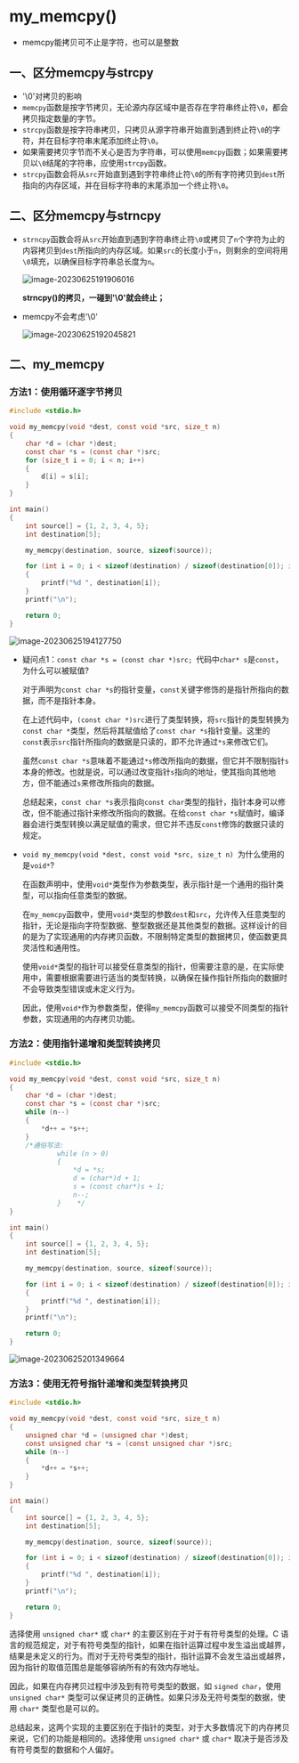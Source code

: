 # my_memcpy()

- memcpy能拷贝可不止是字符，也可以是整数

## 一、区分memcpy与strcpy

- '\0'对拷贝的影响
- `memcpy`函数是按字节拷贝，无论源内存区域中是否存在字符串终止符`\0`，都会拷贝指定数量的字节。
- `strcpy`函数是按字符串拷贝，只拷贝从源字符串开始直到遇到终止符`\0`的字符，并在目标字符串末尾添加终止符`\0`。
- 如果需要拷贝字节而不关心是否为字符串，可以使用`memcpy`函数；如果需要拷贝以`\0`结尾的字符串，应使用`strcpy`函数。
- `strcpy`函数会将从`src`开始直到遇到字符串终止符`\0`的所有字符拷贝到`dest`所指向的内存区域，并在目标字符串的末尾添加一个终止符`\0`。

## 二、区分memcpy与strncpy

- `strncpy`函数会将从`src`开始直到遇到字符串终止符`\0`或拷贝了`n`个字符为止的内容拷贝到`dest`所指向的内存区域。如果`src`的长度小于`n`，则剩余的空间将用`\0`填充，以确保目标字符串总长度为`n`。

  ![image-20230625191906016](https://pic-1304959529.cos.ap-guangzhou.myqcloud.com/DB/image-20230625191906016.png)

  **strncpy()的拷贝，一碰到'\0'就会终止；**

- memcpy不会考虑'\0'

  ![image-20230625192045821](https://pic-1304959529.cos.ap-guangzhou.myqcloud.com/DB/image-20230625192045821.png)

## 二、my_memcpy

### 方法1：使用循环逐字节拷贝

```C
#include <stdio.h>

void my_memcpy(void *dest, const void *src, size_t n) 
{
    char *d = (char *)dest;
    const char *s = (const char *)src;
    for (size_t i = 0; i < n; i++) 
    {
        d[i] = s[i];
    }
}

int main() 
{
    int source[] = {1, 2, 3, 4, 5};
    int destination[5];

    my_memcpy(destination, source, sizeof(source));

    for (int i = 0; i < sizeof(destination) / sizeof(destination[0]); i++)
    {
        printf("%d ", destination[i]);
    }
    printf("\n");

    return 0;
}

```

![image-20230625194127750](https://pic-1304959529.cos.ap-guangzhou.myqcloud.com/DB/image-20230625194127750.png)

- 疑问点1：`const char *s = (const char *)src; `代码中`char* s`是`const`，为什么可以被赋值?

  对于声明为`const char *s`的指针变量，`const`关键字修饰的是指针所指向的数据，而不是指针本身。

  在上述代码中，`(const char *)src`进行了类型转换，将`src`指针的类型转换为`const char *`类型，然后将其赋值给了`const char *s`指针变量。这里的`const`表示`src`指针所指向的数据是只读的，即不允许通过`*s`来修改它们。

  虽然`const char *s`意味着不能通过`*s`修改所指向的数据，但它并不限制指针`s`本身的修改。也就是说，可以通过改变指针`s`指向的地址，使其指向其他地方，但不能通过`s`来修改所指向的数据。

  总结起来，`const char *s`表示指向`const char`类型的指针，指针本身可以修改，但不能通过指针来修改所指向的数据。在给`const char *s`赋值时，编译器会进行类型转换以满足赋值的需求，但它并不违反`const`修饰的数据只读的规定。

  

- `void my_memcpy(void *dest, const void *src, size_t n) `为什么使用的是`void*`?

  在函数声明中，使用`void*`类型作为参数类型，表示指针是一个通用的指针类型，可以指向任意类型的数据。

  在`my_memcpy`函数中，使用`void*`类型的参数`dest`和`src`，允许传入任意类型的指针，无论是指向字符型数据、整型数据还是其他类型的数据。这样设计的目的是为了实现通用的内存拷贝函数，不限制特定类型的数据拷贝，使函数更具灵活性和通用性。

  使用`void*`类型的指针可以接受任意类型的指针，但需要注意的是，在实际使用中，需要根据需要进行适当的类型转换，以确保在操作指针所指向的数据时不会导致类型错误或未定义行为。

  因此，使用`void*`作为参数类型，使得`my_memcpy`函数可以接受不同类型的指针参数，实现通用的内存拷贝功能。



### 方法2：使用指针递增和类型转换拷贝

```C
#include <stdio.h>

void my_memcpy(void *dest, const void *src, size_t n) 
{
    char *d = (char *)dest;
    const char *s = (const char *)src;
    while (n--) 
    {
        *d++ = *s++;
    }
    /*通俗写法:
    		while (n > 0) 
            {
                *d = *s;
                d = (char*)d + 1;
                s = (const char*)s + 1;
                n--;
            }    */
}

int main() 
{
    int source[] = {1, 2, 3, 4, 5};
    int destination[5];

    my_memcpy(destination, source, sizeof(source));

    for (int i = 0; i < sizeof(destination) / sizeof(destination[0]); i++) 
    {
        printf("%d ", destination[i]);
    }
    printf("\n");

    return 0;
}

```

![image-20230625201349664](https://pic-1304959529.cos.ap-guangzhou.myqcloud.com/DB/image-20230625201349664.png)



### 方法3：使用无符号指针递增和类型转换拷贝

```C
#include <stdio.h>

void my_memcpy(void *dest, const void *src, size_t n) 
{
    unsigned char *d = (unsigned char *)dest;
    const unsigned char *s = (const unsigned char *)src;
    while (n--) 
    {
        *d++ = *s++;
    }
}

int main() 
{
    int source[] = {1, 2, 3, 4, 5};
    int destination[5];

    my_memcpy(destination, source, sizeof(source));

    for (int i = 0; i < sizeof(destination) / sizeof(destination[0]); i++) 
    {
        printf("%d ", destination[i]);
    }
    printf("\n");

    return 0;
}

```

选择使用 `unsigned char*` 或 `char*` 的主要区别在于对于有符号类型的处理。C 语言的规范规定，对于有符号类型的指针，如果在指针运算过程中发生溢出或越界，结果是未定义的行为。而对于无符号类型的指针，指针运算不会发生溢出或越界，因为指针的取值范围总是能够容纳所有的有效内存地址。

因此，如果在内存拷贝过程中涉及到有符号类型的数据，如 `signed char`，使用 `unsigned char*` 类型可以保证拷贝的正确性。如果只涉及无符号类型的数据，使用 `char*` 类型也是可以的。

总结起来，这两个实现的主要区别在于指针的类型，对于大多数情况下的内存拷贝来说，它们的功能是相同的。选择使用 `unsigned char*` 或 `char*` 取决于是否涉及有符号类型的数据和个人偏好。
